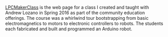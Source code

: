 
[LPCMakerClass](https://jdsalmonson.github.io/LPCMakerClass/) is the web page for a class I created and taught with Andrew Lozano in Spring 2016 [](http://www.laspositascollege.com) as part of the community education offerings.  The course was a whirlwind tour bootstrapping from basic electromagnetics to motors to electronic controllers to robots.  The students each fabricated and built and programmed an Arduino robot.
